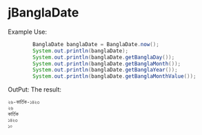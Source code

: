 # jBanglaDate

Example Use:
```java
		BanglaDate banglaDate = BanglaDate.now();
		System.out.println(banglaDate);
		System.out.println(banglaDate.getBanglaDay());
		System.out.println(banglaDate.getBanglaMonth());
		System.out.println(banglaDate.getBanglaYear());
		System.out.println(banglaDate.getBanglaMonthValue());
```

OutPut:
The result:
```
২৬-কার্তিক-১৪২৩
২৬
কার্তিক
১৪২৩
১০
```

